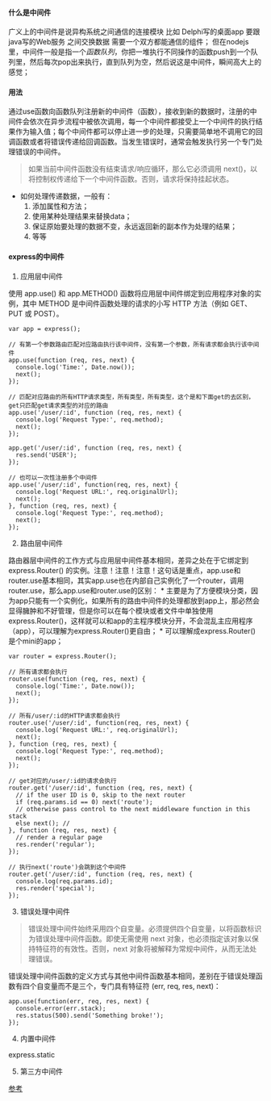 #### 什么是中间件

广义上的中间件是说异构系统之间通信的连接模块  比如 Delphi写的桌面app 要跟 java写的Web服务 之间交换数据  需要一个双方都能通信的组件；
但在nodejs里，中间件一般是指一个*函数队列*，你把一堆执行不同操作的函数push到一个队列里，然后每次pop出来执行，直到队列为空，然后说这是中间件，瞬间高大上的感觉；

#### 用法

通过use函数向函数队列注册新的中间件（函数），接收到新的数据时，注册的中间件会依次在异步流程中被依次调用，每一个中间件都接受上一个中间件的执行结果作为输入值；每个中间件都可以停止进一步的处理，只需要简单地不调用它的回调函数或者将错误传递给回调函数。当发生错误时，通常会触发执行另一个专门处理错误的中间件。

> 如果当前中间件函数没有结束请求/响应循环，那么它必须调用 next()，以将控制权传递给下一个中间件函数。否则，请求将保持挂起状态。

* 如何处理传递数据，一般有：
    1. 添加属性和方法；
    2. 使用某种处理结果来替换data；
    3. 保证原始要处理的数据不变，永远返回新的副本作为处理的结果；
    4. 等等

#### express的中间件

1. 应用层中间件

使用 app.use() 和 app.METHOD() 函数将应用层中间件绑定到应用程序对象的实例，其中 METHOD 是中间件函数处理的请求的小写 HTTP 方法（例如 GET、PUT 或 POST）。
```
var app = express();

// 有第一个参数路由匹配对应路由执行该中间件，没有第一个参数，所有请求都会执行该中间件
app.use(function (req, res, next) {
  console.log('Time:', Date.now());
  next();
});

// 匹配对应路由的所有HTTP请求类型，所有类型，所有类型，这个是和下面get的去区别，get只匹配get请求类型的对应的路由
app.use('/user/:id', function (req, res, next) {
  console.log('Request Type:', req.method);
  next();
});

app.get('/user/:id', function (req, res, next) {
  res.send('USER');
});

// 也可以一次性注册多个中间件
app.use('/user/:id', function(req, res, next) {
  console.log('Request URL:', req.originalUrl);
  next();
}, function (req, res, next) {
  console.log('Request Type:', req.method);
  next();
});
```

2. 路由层中间件

路由器层中间件的工作方式与应用层中间件基本相同，差异之处在于它绑定到 express.Router() 的实例。注意！注意！注意！这句话是重点，app.use和router.use基本相同，其实app.use也在内部自己实例化了一个router，调用router.use，那么app.use和router.use的区别：
    * 主要是为了方便模块分类，因为app只能有一个实例化，如果所有的路由中间件的处理都放到app上，那必然会显得臃肿和不好管理，但是你可以在每个模块或者文件中单独使用express.Router()，这样就可以和app的主程序模块分开，不会混乱主应用程序（app），可以理解为express.Router()更自由；
    * 可以理解成express.Router()是个mini的app；

```
var router = express.Router();

// 所有请求都会执行
router.use(function (req, res, next) {
  console.log('Time:', Date.now());
  next();
});

// 所有/user/:id的HTTP请求都会执行
router.use('/user/:id', function(req, res, next) {
  console.log('Request URL:', req.originalUrl);
  next();
}, function (req, res, next) {
  console.log('Request Type:', req.method);
  next();
});

// get对应的/user/:id的请求会执行
router.get('/user/:id', function (req, res, next) {
  // if the user ID is 0, skip to the next router
  if (req.params.id == 0) next('route');
  // otherwise pass control to the next middleware function in this stack
  else next(); //
}, function (req, res, next) {
  // render a regular page
  res.render('regular');
});

// 执行next('route')会跳到这个中间件
router.get('/user/:id', function (req, res, next) {
  console.log(req.params.id);
  res.render('special');
});
```

3. 错误处理中间件

> 错误处理中间件始终采用四个自变量。必须提供四个自变量，以将函数标识为错误处理中间件函数。即使无需使用 next 对象，也必须指定该对象以保持特征符的有效性。否则，next 对象将被解释为常规中间件，从而无法处理错误。

错误处理中间件函数的定义方式与其他中间件函数基本相同，差别在于错误处理函数有四个自变量而不是三个，专门具有特征符 (err, req, res, next)：

```
app.use(function(err, req, res, next) {
  console.error(err.stack);
  res.status(500).send('Something broke!');
});
```

4. 内置中间件

 express.static

5. 第三方中间件

[参考](https://expressjs.com/zh-cn/guide/using-middleware.html)


